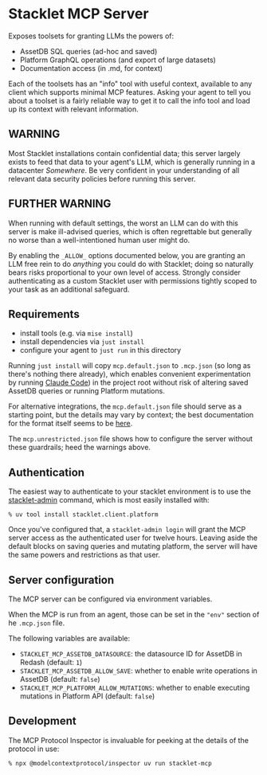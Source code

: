 # Stacklet MCP Server

Exposes toolsets for granting LLMs the powers of:

* AssetDB SQL queries (ad-hoc and saved)
* Platform GraphQL operations (and export of large datasets)
* Documentation access (in .md, for context)

Each of the toolsets has an "info" tool with useful context, available to any client which supports minimal MCP features. Asking your agent to tell you about a toolset is a fairly reliable way to get it to call the info tool and load up its context with relevant information.

## WARNING

Most Stacklet installations contain confidential data; this server largely exists to feed that data to your agent's LLM, which is generally running in a datacenter _Somewhere_. Be very confident in your understanding of all relevant data security policies before running this server.

## FURTHER WARNING

When running with default settings, the worst an LLM can do with this server is make ill-advised queries, which is often regrettable but generally no worse than a well-intentioned human user might do.

By enabling the `_ALLOW_` options documented below, you are granting an LLM free rein to do _anything_ you could do with Stacklet; doing so naturally bears risks proportional to your own level of access. Strongly consider authenticating as a custom Stacklet user with permissions tightly scoped to your task as an additional safeguard.

## Requirements

* install tools (e.g. via `mise install`)
* install dependencies via `just install`
* configure your agent to `just run` in this directory

Running `just install` will copy `mcp.default.json` to `.mcp.json` (so long as there's nothing there already), which enables convenient experimentation by running [Claude Code](https://claude.com/product/claude-code)) in the project root without risk of altering saved AssetDB queries or running Platform mutations.

For alternative integrations, the `mcp.default.json` file should serve as a starting point, but the details may vary by context; the best documentation for the format itself seems to be [here](https://gofastmcp.com/integrations/mcp-json-configuration#mcp-json-configuration-standard).

The `mcp.unrestricted.json` file shows how to configure the server without these guardrails; heed the warnings above.

## Authentication

The easiest way to authenticate to your stacklet environment is to use the [stacklet-admin](https://pypi.org/project/stacklet.client.platform/) command, which is most easily installed with:

```
% uv tool install stacklet.client.platform
```

Once you've configured that, a `stacklet-admin login` will grant the MCP server access as the authenticated user for twelve hours. Leaving aside the default blocks on saving queries and mutating platform, the server will have the same powers and restrictions as that user.

## Server configuration

The MCP server can be configured via environment variables.

When the MCP is run from an agent, those can be set in the `"env"` section of
he `.mcp.json` file.

The following variables are available:

- `STACKLET_MCP_ASSETDB_DATASOURCE`: the datasource ID for AssetDB in Redash (default: `1`)
- `STACKLET_MCP_ASSETDB_ALLOW_SAVE`: whether to enable write operations in AssetDB (default: `false`)
- `STACKLET_MCP_PLATFORM_ALLOW_MUTATIONS`: whether to enable executing mutations in Platform API (default: `false`)

## Development

The MCP Protocol Inspector is invaluable for peeking at the details of the protocol in use:

```
% npx @modelcontextprotocol/inspector uv run stacklet-mcp
```

